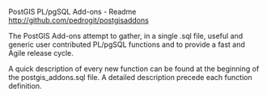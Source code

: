PostGIS PL/pgSQL Add-ons - Readme
http://github.com/pedrogit/postgisaddons

The PostGIS Add-ons attempt to gather, in a single .sql file, useful and 
generic user contributed PL/pgSQL functions and to provide a fast and Agile 
release cycle.

A quick description of every new function can be found at the beginning of the
postgis_addons.sql file. A detailed description precede each function definition. 
